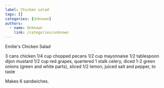 ```yaml
---
label: Chicken salad
tags: []
categories: [Unknown]
authors:
  - name: Unknown
    link: /categories/unknown
---
```


Emilie's Chicken Salad

3 cans chicken
1/4 cup chopped pecans
1/2 cup mayonnaise
1/2 tablespoon dijon mustard
1/2 cup red grapes, quartered
1 stalk celery, diced
1-2 green onions (green and white parts), sliced
1/2 lemon, juiced
salt and pepper, to taste

Makes 6 sandwiches.